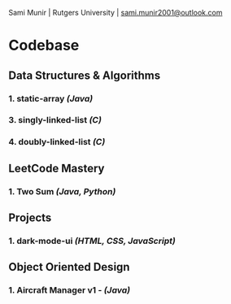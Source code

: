 Sami Munir | Rutgers University | sami.munir2001@outlook.com
# Codebase
## Data Structures & Algorithms
### 1. static-array *(Java)*
### 3. singly-linked-list *(C)*
### 4. doubly-linked-list *(C)*
## LeetCode Mastery
### 1. Two Sum *(Java, Python)*
## Projects
### 1. dark-mode-ui *(HTML, CSS, JavaScript)*
## Object Oriented Design
### 1. Aircraft Manager v1 - *(Java)*